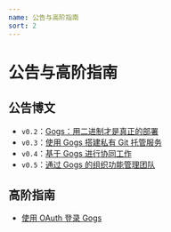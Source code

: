 ```yaml
---
name: 公告与高阶指南
sort: 2
---
```


# 公告与高阶指南

## 公告博文

- `v0.2`：[Gogs：用二进制才是真正的部署](http://wuwen.org/article/27/gogs-binary-is-what-called-real-deployment.html)
- `v0.3`：[使用 Gogs 搭建私有 Git 托管服务](http://wuwen.org/article/29/setup-your-private-git-hosting-with-gogs.html)
- `v0.4`：[基于 Gogs 进行协同工作](http://wuwen.org/article/33/use-gogs-to-work-collaboratively.html)
- `v0.5`：[通过 Gogs 的组织功能管理团队](http://wuwen.org/article/44/organize-your-teams-with-gogs-organization.html)

## 高阶指南

- [使用 OAuth 登录 Gogs](http://wuwen.org/article/30/login-gogs-with-oauth.html)